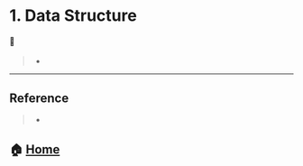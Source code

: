 # 1. Data Structure

#### :small_orange_diamond:
> - []()


---

## Reference
> - []()


## :house: [Home](https://github.com/Do-Hee/tech-interview)
